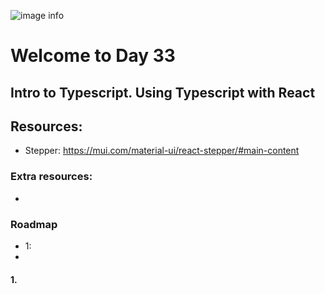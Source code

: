 ![image info](./welcome-day-31.png)

# Welcome to Day 33

## **Intro to Typescript. Using Typescript with React**

## Resources:

- Stepper: https://mui.com/material-ui/react-stepper/#main-content

### Extra resources:

- 

### Roadmap

- 1: 
- 

#### 1. 
